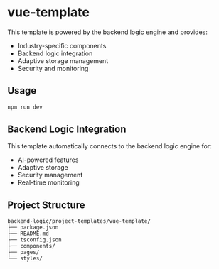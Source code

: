 # vue-template

This template is powered by the backend logic engine and provides:

- Industry-specific components
- Backend logic integration
- Adaptive storage management
- Security and monitoring

## Usage

```bash
npm run dev
```

## Backend Logic Integration

This template automatically connects to the backend logic engine for:
- AI-powered features
- Adaptive storage
- Security management
- Real-time monitoring

## Project Structure

```
backend-logic/project-templates/vue-template/
├── package.json
├── README.md
├── tsconfig.json
├── components/
├── pages/
└── styles/
```
